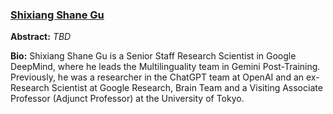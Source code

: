 ### [Shixiang Shane Gu](https://sites.google.com/view/gugurus/home)

 **Abstract:** _TBD_
 
 **Bio:** Shixiang Shane Gu is a Senior Staff Research Scientist in Google DeepMind, where he leads the Multilinguality team in Gemini Post-Training. Previously, he was a researcher in the ChatGPT team at OpenAI and an ex-Research Scientist at Google Research, Brain Team and a Visiting Associate Professor (Adjunct Professor) at the University of Tokyo.